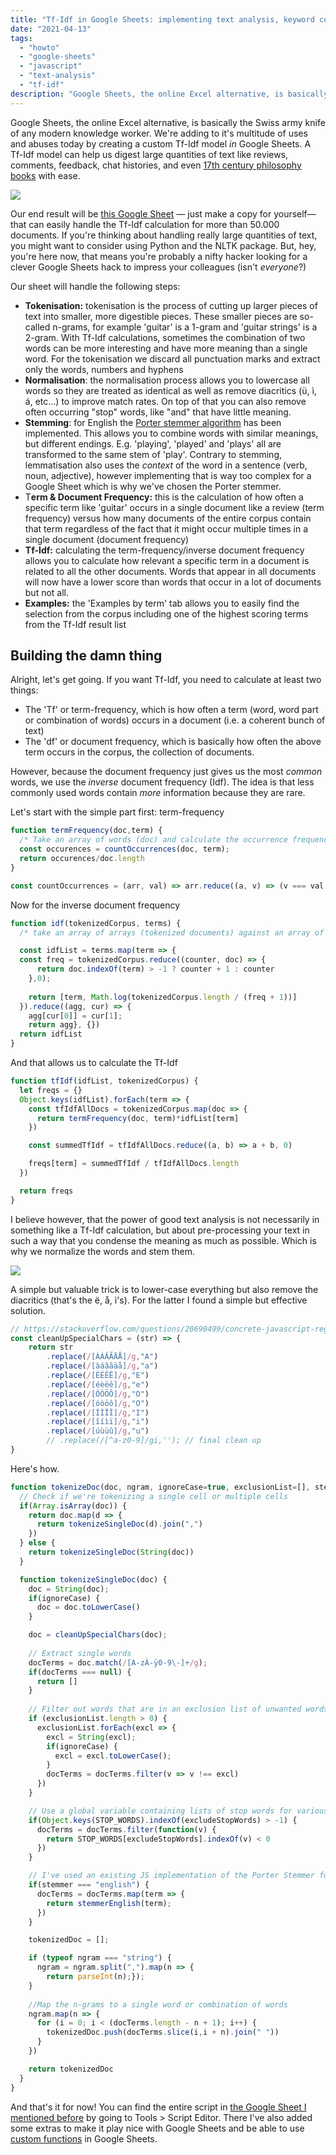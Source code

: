 ```yaml
---
title: "Tf-Idf in Google Sheets: implementing text analysis, keyword counting, tokenisation and stemming in a spreadsheet"
date: "2021-04-13"
tags: 
  - "howto"
  - "google-sheets"
  - "javascript"
  - "text-analysis"
  - "tf-idf"
description: "Google Sheets, the online Excel alternative, is basically the Swiss army knife of any modern knowledge worker. We're adding to it's multitude of uses and abuses today by creating a custom Tf-Idf model _in_ Google Sheets. A Tf-Idf model can help us digest large quantities of text like reviews, comments, feedback, chat histories, and even 17th century philosophy books with ease."
---
```


Google Sheets, the online Excel alternative, is basically the Swiss army knife of any modern knowledge worker. We're adding to it's multitude of uses and abuses today by creating a custom Tf-Idf model _in_ Google Sheets. A Tf-Idf model can help us digest large quantities of text like reviews, comments, feedback, chat histories, and even [17th century philosophy books](/posts/a-visual-leviathan-hobbes-schizophrenic-writing/) with ease.

![](images/Screenshot-2021-04-13-at-20.57.00-1024x427.png)

Our end result will be [this Google Sheet](https://docs.google.com/spreadsheets/d/1qHnRcr-YrO8gV3JVELb3U6krh9SFUmQyDuADfND0hkk/edit#gid=2031883618) — just make a copy for yourself— that can easily handle the Tf-Idf calculation for more than 50.000 documents. If you're thinking about handling really large quantities of text, you might want to consider using Python and the NLTK package. But, hey, you're here now, that means you're probably a nifty hacker looking for a clever Google Sheets hack to impress your colleagues (isn't _everyone_?)

Our sheet will handle the following steps:

- **Tokenisation:** tokenisation is the process of cutting up larger pieces of text into smaller, more digestible pieces. These smaller pieces are so-called n-grams, for example 'guitar' is a 1-gram and 'guitar strings' is a 2-gram. With Tf-Idf calculations, sometimes the combination of two words can be more interesting and have more meaning than a single word. For the tokenisation we discard all punctuation marks and extract only the words, numbers and hyphens
- **Normalisation**: the normalisation process allows you to lowercase all words so they are treated as identical as well as remove diacritics (ü, ì, á, etc...) to improve match rates. On top of that you can also remove often occurring "stop" words, like "and" that have little meaning.
- **Stemming**: for English the [Porter stemmer algorithm](https://en.wikipedia.org/wiki/Stemming) has been implemented. This allows you to combine words with similar meanings, but different endings. E.g. 'playing', 'played' and 'plays' all are transformed to the same stem of 'play'. Contrary to stemming, lemmatisation also uses the _context_ of the word in a sentence (verb, noun, adjective), however implementing that is way too complex for a Google Sheet which is why we've chosen the Porter stemmer.
- T**erm & Document Frequency:** this is the calculation of how often a specific term like 'guitar' occurs in a single document like a review (term frequency) versus how many documents of the entire corpus contain that term regardless of the fact that it might occur multiple times in a single document (document frequency)
- **Tf-Idf:** calculating the term-frequency/inverse document frequency allows you to calculate how relevant a specific term in a document is related to all the other documents. Words that appear in all documents will now have a lower score than words that occur in a lot of documents but not all.
- **Examples:** the 'Examples by term' tab allows you to easily find the selection from the corpus including one of the highest scoring terms from the Tf-Idf result list

## Building the damn thing

Alright, let's get going. If you want Tf-Idf, you need to calculate at least two things:

- The 'Tf' or term-frequency, which is how often a term (word, word part or combination of words) occurs in a document (i.e. a coherent bunch of text)
- The 'df' or document frequency, which is basically how often the above term occurs in the corpus, the collection of documents.

However, because the document frequency just gives us the most _common_ words, we use the _inverse_ document frequency (Idf). The idea is that less commonly used words contain _more_ information because they are rare.

Let's start with the simple part first: term-frequency

```javascript
function termFrequency(doc,term) {
  /* Take an array of words (doc) and calculate the occurrence frequency of a term */
  const occurences = countOccurrences(doc, term);
  return occurences/doc.length
}

const countOccurrences = (arr, val) => arr.reduce((a, v) => (v === val ? a + 1 : a), 0);
```

Now for the inverse document frequency

```javascript
function idf(tokenizedCorpus, terms) {
  /* take an array of arrays (tokenized documents) against an array of terms to calculate the IDF */

  const idfList = terms.map(term => {
  const freq = tokenizedCorpus.reduce((counter, doc) => {
      return doc.indexOf(term) > -1 ? counter + 1 : counter
    },0);
    
    return [term, Math.log(tokenizedCorpus.length / (freq + 1))]
  }).reduce((agg, cur) => { 
    agg[cur[0]] = cur[1];
    return agg}, {})
  return idfList
}
```

And that allows us to calculate the Tf-Idf

```javascript
function tfIdf(idfList, tokenizedCorpus) {
  let freqs = {}
  Object.keys(idfList).forEach(term => {
    const tfIdfAllDocs = tokenizedCorpus.map(doc => {
      return termFrequency(doc, term)*idfList[term]
    })

    const summedTfIdf = tfIdfAllDocs.reduce((a, b) => a + b, 0)

    freqs[term] = summedTfIdf / tfIdfAllDocs.length
  })

  return freqs
}
```

I believe however, that the power of good text analysis is not necessarily in something like a Tf-Idf calculation, but about pre-processing your text in such a way that you condense the meaning as much as possible. Which is why we normalize the words and stem them.

![](images/Screenshot-2021-04-13-at-20.57.19-1024x934.png)

A simple but valuable trick is to lower-case everything but also remove the diacritics (that's the ë, å, ì's). For the latter I found a simple but effective solution.

```javascript
// https://stackoverflow.com/questions/20690499/concrete-javascript-regex-for-accented-characters-diacritics
const cleanUpSpecialChars = (str) => {
    return str
        .replace(/[ÀÁÂÃÄÅ]/g,"A")
        .replace(/[àáâãäå]/g,"a")
        .replace(/[ÈÉÊË]/g,"E")
        .replace(/[éèëê]/g,"e")
        .replace(/[ÓÒÖÔ]/g,"O")
        .replace(/[óòöô]/g,"O")
        .replace(/[ÍÌÏÎ]/g,"I")
        .replace(/[îíìï]/g,"i")
        .replace(/[úùüû]/g,"u")
        // .replace(/[^a-z0-9]/gi,''); // final clean up
}
```

Here's how.

```javascript
function tokenizeDoc(doc, ngram, ignoreCase=true, exclusionList=[], stemmer="english", excludeStopWords="english") {
  // Check if we're tokenizing a single cell or multiple cells
  if(Array.isArray(doc)) {
    return doc.map(d => {
      return tokenizeSingleDoc(d).join(",")
    })
  } else {
    return tokenizeSingleDoc(String(doc))
  }

  function tokenizeSingleDoc(doc) {
    doc = String(doc);
    if(ignoreCase) {
      doc = doc.toLowerCase()
    }

    doc = cleanUpSpecialChars(doc);
    
    // Extract single words
    docTerms = doc.match(/[A-zÀ-ÿ0-9\-]+/g);
    if(docTerms === null) {
      return []
    }
    
    // Filter out words that are in an exclusion list of unwanted words
    if (exclusionList.length > 0) {
      exclusionList.forEach(excl => {
        excl = String(excl);
        if(ignoreCase) {
          excl = excl.toLowerCase();
        }
        docTerms = docTerms.filter(v => v !== excl)
      })
    }

    // Use a global variable containing lists of stop words for various languages to filter out stop words.
    if(Object.keys(STOP_WORDS).indexOf(excludeStopWords) > -1) {
      docTerms = docTerms.filter(function(v) {
        return STOP_WORDS[excludeStopWords].indexOf(v) < 0 
      })
    }

    // I've used an existing JS implementation of the Porter Stemmer for English, found here: https://github.com/words/stemmer
    if(stemmer === "english") {
      docTerms = docTerms.map(term => {
        return stemmerEnglish(term);
      })
    }

    tokenizedDoc = [];

    if (typeof ngram === "string") {
      ngram = ngram.split(",").map(n => { 
        return parseInt(n);});
    }
    
    //Map the n-grams to a single word or combination of words
    ngram.map(n => {
      for (i = 0; i < (docTerms.length - n + 1); i++) {
        tokenizedDoc.push(docTerms.slice(i,i + n).join(" "))
      }
    })

    return tokenizedDoc
  }
}
```

And that's it for now! You can find the entire script in [the Google Sheet I mentioned before](https://docs.google.com/spreadsheets/d/1qHnRcr-YrO8gV3JVELb3U6krh9SFUmQyDuADfND0hkk/edit#gid=2031883618) by going to Tools > Script Editor. There I've also added some extras to make it play nice with Google Sheets and be able to use [custom functions](https://developers.google.com/apps-script/guides/sheets/functions) in Google Sheets.
